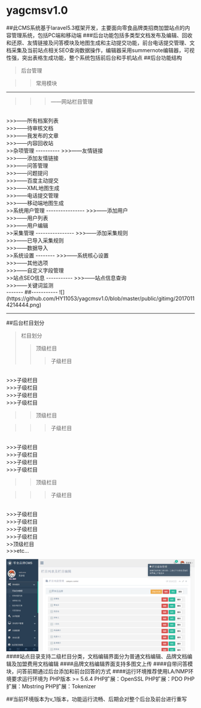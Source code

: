 # yagcmsv1.0
##此CMS系统基于laravel5.3框架开发，主要面向零食品牌类招商加盟站点的内容管理系统，包括PC端和移动端
###后台功能包括多类型文档发布及编辑、回收和还原、友情链接及问答模块及地图生成和主动提交功能，前台电话提交管理、文档采集及当前站点相关SEO查询数据操作，编辑器采用summernote编辑器，可视性强，突出表格生成功能，整个系统包括前后台和手机站点
##后台功能结构
>后台管理

>>常用模块
----------
>>>——网站栏目管理
<br/>
>>>——所有档案列表
<br/>
>>>——待审核文档
<br/>
>>>——我发布的文章
<br/>
>>>——内容回收站
<br/>
>>杂项管理
----------
>>>——友情链接
<br/>
>>>——添加友情链接
<br/>
>>>——问答管理
<br/>
>>>——问题提问
<br/>
>>>——百度主动提交
<br/>
>>>——XML地图生成
<br/>
>>>——电话提交管理
<br/>
>>>——移动端地图生成
<br/>
>>系统用户管理
----------------
>>>——添加用户
<br/>
>>>——用户列表
<br/>
>>>——用户编辑
<br/>
>>采集管理
----------------
>>>——添加采集规则
<br/>
>>>——已导入采集规则
<br/>
>>>——数据导入
<br/>
>>系统设置
--------
>>>——系统核心设置
<br/>
>>>——其他选项
<br/>
>>>——自定义字段管理
<br/>
>>站点SEO信息
-----------
>>>——站点信息查询
<br/>
>>>——关键词监测
<br/>
-------
##-----------
![](https://github.com/HY11053/yagcmsv1.0/blob/master/public/gitimg/20170114214444.png)  

-----
##后台栏目划分
>栏目划分
>>顶级栏目  
>>>子级栏目
<br/>
>>>子级栏目
<br/>
>>>子级栏目
<br/>
>>>子级栏目
<br/>
>>>子级栏目

>>顶级栏目  

>>>子级栏目
<br/>
>>>子级栏目
<br/>
>>>子级栏目
<br/>
>>>子级栏目
<br/>
>>>子级栏目
<br/>

>>顶级栏目  

>>>子级栏目
<br/>
>>>子级栏目
<br/>
>>>子级栏目
<br/>
>>>子级栏目
<br/>
>>>子级栏目
<br/>
>>顶级栏目  
<br/>
>>>etc...


![](https://github.com/HY11053/yagcmsv1.0/blob/master/public/gitimg/category20170114174521.png)
####站点目录支持二级栏目分类，文档编辑界面分为普通文档编辑、品牌文档编辑及加盟费用文档编辑
####品牌文档编辑界面支持多图文上传
####自带问答模块，问答前期通过后台添加和前台回答的方式
####运行环境推荐使用LA/NMP环境要求运行环境为
    PHP版本 >= 5.6.4
    PHP扩展：OpenSSL
    PHP扩展：PDO
    PHP扩展：Mbstring
    PHP扩展：Tokenizer

##当前环境版本为v_1版本，功能运行流畅、后期会对整个后台及前台进行重写
